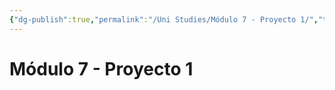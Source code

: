 ```yaml
---
{"dg-publish":true,"permalink":"/Uni Studies/Módulo 7 - Proyecto 1/","title":"Módulo 7 - Proyecto 1","tags":["Contexto/Universidad",""],"created":"2023-03-14T13:37:00.499-05:00","updated":"2023-09-26T21:25:55.362-05:00"}
---
```



# Módulo 7 - Proyecto 1
